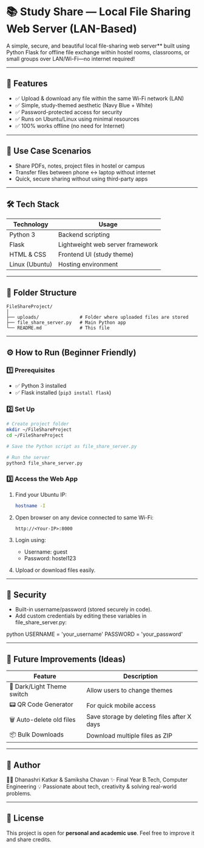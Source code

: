 # 📚 Study Share — Local File Sharing Web Server (LAN-Based)

A simple, secure, and beautiful local file-sharing web server** built using Python Flask for offline file exchange within hostel rooms, classrooms, or small groups over LAN/Wi-Fi—no internet required!

---

## 🚀 Features

* ✅ Upload & download any file within the same Wi-Fi network (LAN)
* ✅ Simple, study-themed aesthetic (Navy Blue + White)
* ✅ Password-protected access for security
* ✅ Runs on Ubuntu/Linux using minimal resources
* ✅ 100% works offline (no need for Internet)

---

## 🎯 Use Case Scenarios

* Share PDFs, notes, project files in hostel or campus
* Transfer files between phone ↔️ laptop without internet
* Quick, secure sharing without using third-party apps

---

## 🛠 Tech Stack

| Technology     | Usage                            |
| -------------- | -------------------------------- |
| Python 3       | Backend scripting                |
| Flask          | Lightweight web server framework |
| HTML & CSS     | Frontend UI (study theme)        |
| Linux (Ubuntu) | Hosting environment              |

---

## 📂 Folder Structure

```
FileShareProject/
│
├── uploads/               # Folder where uploaded files are stored
├── file_share_server.py   # Main Python app
└── README.md              # This file
```

---

## ⚙️ How to Run (Beginner Friendly)

### 1️⃣ Prerequisites

* ✅ Python 3 installed
* ✅ Flask installed (`pip3 install flask`)

### 2️⃣ Set Up

```bash
# Create project folder
mkdir ~/FileShareProject
cd ~/FileShareProject

# Save the Python script as file_share_server.py

# Run the server
python3 file_share_server.py
```

### 3️⃣ Access the Web App

1. Find your Ubuntu IP:

   ```bash
   hostname -I
   ```
2. Open browser on any device connected to same Wi-Fi:

   ```
   http://<Your-IP>:8000
   ```
3. Login using:

   * Username: guest
   * Password: hostel123
4. Upload or download files easily.

---

## 🔐 Security

* Built-in username/password (stored securely in code).
* Add custom credentials by editing these variables in file_share_server.py:

python
USERNAME = 'your_username'
PASSWORD = 'your_password'


---

## 🌟 Future Improvements (Ideas)

| Feature                    | Description                                 |
| -------------------------- | ------------------------------------------- |
| 🎨 Dark/Light Theme switch | Allow users to change themes                |
| 📟 QR Code Generator       | For quick mobile access                     |
| 🗑️ Auto-delete old files  | Save storage by deleting files after X days |
| 📦 Bulk Downloads          | Download multiple files as ZIP              |

---

## 📢 Author

👩‍💻 Dhanashri Katkar & Samiksha Chavan
✨ Final Year B.Tech, Computer Engineering
💡 Passionate about tech, creativity & solving real-world problems.

---

## 📝 License

This project is open for **personal and academic use**. Feel free to improve it and share credits.
